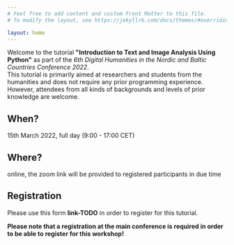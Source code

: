 ```yaml
---
# Feel free to add content and custom Front Matter to this file.
# To modify the layout, see https://jekyllrb.com/docs/themes/#overriding-theme-defaults

layout: home
---
```

Welcome to the tutorial **"Introduction to Text and Image Analysis Using Python"** as part of the _6th Digital Humanities in the Nordic and Baltic Countries Conference 2022_.    
This tutorial is primarily aimed at researchers and students from the humanities and does not require any prior programming experience. However, attendees from all kinds of backgrounds and levels of prior knowledge are welcome. 

## When? 
15th March 2022, full day (9:00 - 17:00 CET)
   
## Where? 
online, the zoom link will be provided to registered participants in due time

## Registration

Please use this form **link-TODO** in order to register for this tutorial. 

**Please note that a registration at the main conference is required in order to be able to register for this workshop!**

   
